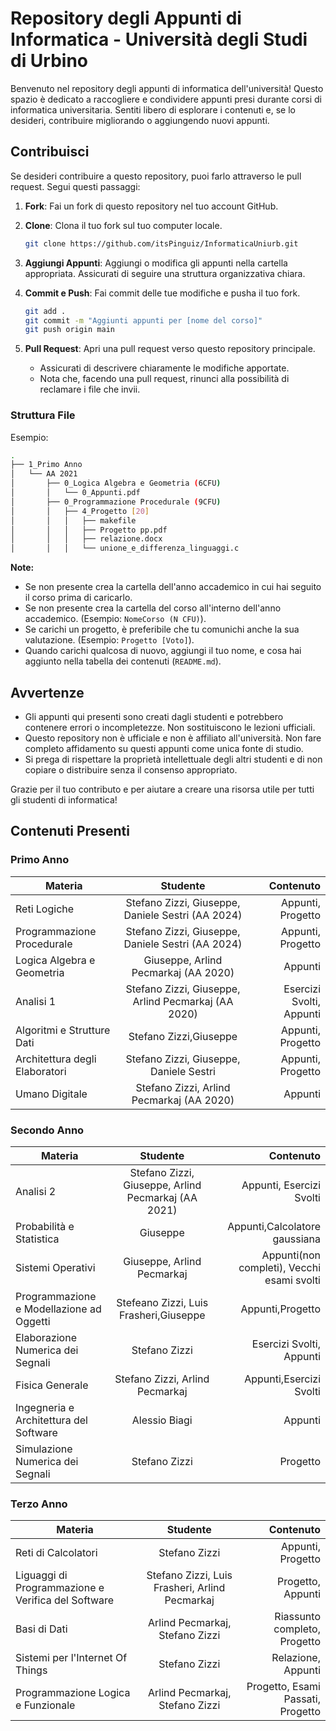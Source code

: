# Repository degli Appunti di Informatica - Università degli Studi di Urbino

Benvenuto nel repository degli appunti di informatica dell'università! Questo spazio è dedicato a raccogliere e condividere appunti presi durante corsi di informatica universitaria. Sentiti libero di esplorare i contenuti e, se lo desideri, contribuire migliorando o aggiungendo nuovi appunti.

## Contribuisci

Se desideri contribuire a questo repository, puoi farlo attraverso le pull request. Segui questi passaggi:

1. **Fork**: Fai un fork di questo repository nel tuo account GitHub.
2. **Clone**: Clona il tuo fork sul tuo computer locale.

    ```bash
    git clone https://github.com/itsPinguiz/InformaticaUniurb.git
    ```

3. **Aggiungi Appunti**: Aggiungi o modifica gli appunti nella cartella appropriata. Assicurati di seguire una struttura organizzativa chiara.
4. **Commit e Push**: Fai commit delle tue modifiche e pusha il tuo fork.

    ```bash
    git add .
    git commit -m "Aggiunti appunti per [nome del corso]"
    git push origin main
    ```

5. **Pull Request**: Apri una pull request verso questo repository principale.

    - Assicurati di descrivere chiaramente le modifiche apportate.
    - Nota che, facendo una pull request, rinunci alla possibilità di reclamare i file che invii.
  
### Struttura File

Esempio:
```bash
.
├── 1_Primo Anno
│   └── AA 2021
│       ├── 0_Logica Algebra e Geometria (6CFU)
│       │   └── 0_Appunti.pdf
│       ├── 0_Programmazione Procedurale (9CFU)
│       │   ├── 4_Progetto [20]
│       │   │   ├── makefile
│       │   │   ├── Progetto pp.pdf
│       │   │   ├── relazione.docx
│       │   │   └── unione_e_differenza_linguaggi.c
```

**Note:**
- Se non presente crea la cartella dell'anno accademico in cui hai seguito il corso prima di caricarlo. 
- Se non presente crea la cartella del corso all'interno dell'anno accademico. (Esempio: `NomeCorso (N CFU)`).
- Se carichi un progetto, è preferibile che tu comunichi anche la sua valutazione. (Esempio: `Progetto [Voto]`).
- Quando carichi qualcosa di nuovo, aggiungi il tuo nome, e cosa hai aggiunto nella tabella dei contenuti (`README.md`).

## Avvertenze

- Gli appunti qui presenti sono creati dagli studenti e potrebbero contenere errori o incompletezze. Non sostituiscono le lezioni ufficiali.
- Questo repository non è ufficiale e non è affiliato all'università. Non fare completo affidamento su questi appunti come unica fonte di studio.
- Si prega di rispettare la proprietà intellettuale degli altri studenti e di non copiare o distribuire senza il consenso appropriato.

Grazie per il tuo contributo e per aiutare a creare una risorsa utile per tutti gli studenti di informatica!

## Contenuti Presenti

### Primo Anno

| Materia         | Studente    | Contenuto  | 
| ------------- |:-------------:| -----:|
| Reti Logiche  | Stefano Zizzi, Giuseppe, Daniele Sestri (AA 2024)     |    Appunti, Progetto |
| Programmazione Procedurale  | Stefano Zizzi, Giuseppe, Daniele Sestri (AA 2024)    |    Appunti, Progetto |
|  Logica Algebra e Geometria |   Giuseppe, Arlind Pecmarkaj (AA 2020)   |   Appunti  |
| Analisi 1 | Stefano Zizzi, Giuseppe, Arlind Pecmarkaj (AA 2020)     | Esercizi Svolti, Appunti |
| Algoritmi e Strutture Dati | Stefano Zizzi,Giuseppe     |    Appunti, Progetto |
| Architettura degli Elaboratori  | Stefano Zizzi, Giuseppe, Daniele Sestri    | Appunti, Progetto |
| Umano Digitale | Stefano Zizzi, Arlind Pecmarkaj (AA 2020)     | Appunti |

### Secondo Anno

| Materia         | Studente    | Contenuto  | 
| ------------- |:-------------:| -----:|
| Analisi 2 | Stefano Zizzi, Giuseppe, Arlind Pecmarkaj (AA 2021)     |    Appunti, Esercizi Svolti |
| Probabilità e Statistica  |   Giuseppe   |  Appunti,Calcolatore gaussiana  |
|  Sistemi Operativi |   Giuseppe,  Arlind Pecmarkaj   |  Appunti(non completi), Vecchi esami svolti   |
| Programmazione e Modellazione ad Oggetti | Stefeano Zizzi, Luis Frasheri,Giuseppe |  Appunti,Progetto |  
| Elaborazione Numerica dei Segnali | Stefano Zizzi     | Esercizi Svolti, Appunti 
| Fisica Generale | Stefano Zizzi, Arlind Pecmarkaj     | Appunti,Esercizi Svolti |
|  Ingegneria e Architettura del Software | Alessio Biagi     | Appunti  |
| Simulazione Numerica dei Segnali | Stefano Zizzi     | Progetto |

### Terzo Anno

| Materia         | Studente    | Contenuto  | 
| ------------- |:-------------:| -----:|
| Reti di Calcolatori | Stefano Zizzi    |  Appunti, Progetto |
| Liguaggi di Programmazione e Verifica del Software |   Stefano Zizzi, Luis Frasheri, Arlind Pecmarkaj   | Progetto, Appunti |
| Basi di Dati | Arlind Pecmarkaj, Stefano Zizzi    | Riassunto completo, Progetto|
|  Sistemi per l'Internet Of Things | Stefano Zizzi    | Relazione, Appunti  |
| Programmazione Logica e Funzionale |  Arlind Pecmarkaj, Stefano Zizzi     | Progetto, Esami Passati, Progetto |


